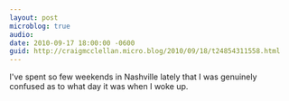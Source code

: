 ```yaml
---
layout: post
microblog: true
audio: 
date: 2010-09-17 18:00:00 -0600
guid: http://craigmcclellan.micro.blog/2010/09/18/t24854311558.html
---
```

I've spent so few weekends in Nashville lately that I was genuinely confused as to what day it was when I woke up.

